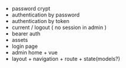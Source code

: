 - password crypt
- authentication by password
- authentication by token
- current / logout ( no session in admin )
- bearer auth
- assets
- login page
- admin home + vue
- layout + navigation + route + state(models?)